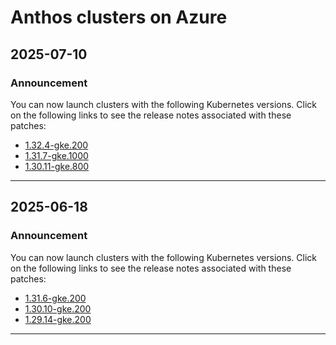 # Anthos clusters on Azure

## 2025-07-10

### Announcement

You can now launch clusters with the following Kubernetes versions. Click on the following links to see the release notes associated with these patches:

* [1.32.4-gke.200](https://cloud.google.com/kubernetes-engine/multi-cloud/docs/azure/reference/supported-versions#1324-gke200)
* [1.31.7-gke.1000](https://cloud.google.com/kubernetes-engine/multi-cloud/docs/azure/reference/supported-versions#1317-gke1000)
* [1.30.11-gke.800](https://cloud.google.com/kubernetes-engine/multi-cloud/docs/azure/reference/supported-versions#13011-gke800)

---
## 2025-06-18

### Announcement

You can now launch clusters with the following Kubernetes versions. Click on the following links to see the release notes associated with these patches:

* [1.31.6-gke.200](https://cloud.google.com/kubernetes-engine/multi-cloud/docs/azure/reference/supported-versions#1316-gke200)
* [1.30.10-gke.200](https://cloud.google.com/kubernetes-engine/multi-cloud/docs/azure/reference/supported-versions#13010-gke200)
* [1.29.14-gke.200](https://cloud.google.com/kubernetes-engine/multi-cloud/docs/azure/reference/supported-versions#12914-gke200)

---
